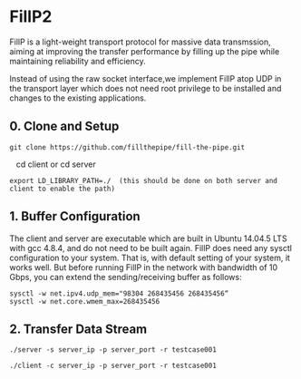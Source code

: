 # FillP2

FillP is a light-weight transport protocol for massive data transmssion, aiming at improving the transfer performance by filling up the pipe while maintaining reliability and efficiency.

Instead of using the raw socket interface,we implement FillP atop UDP in the transport layer which does not need root privilege to be installed and changes to the existing applications.

## 0. Clone and Setup

    git clone https://github.com/fillthepipe/fill-the-pipe.git

    cd client   or    cd server

    export LD_LIBRARY_PATH=./  (this should be done on both server and client to enable the path)

## 1. Buffer Configuration

The client and server are executable which are built in Ubuntu 14.04.5 LTS with gcc 4.8.4, and do not need to be built again. FillP does need any sysctl configuration to your system. That is, with default setting of your system, it works well. But before running FillP in the network with bandwidth of 10 Gbps, you can extend the sending/receiving buffer as follows: 

    sysctl -w net.ipv4.udp_mem="98304 268435456 268435456“
    sysctl -w net.core.wmem_max=268435456

## 2. Transfer Data Stream

    ./server -s server_ip -p server_port -r testcase001

    ./client -c server_ip -p server_port -r testcase001

